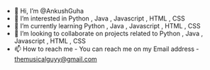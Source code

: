 - 👋 Hi, I’m @AnkushGuha
- 👀 I’m interested in Python , Java , Javascript , HTML , CSS
- 🌱 I’m currently learning  Python , Java , Javascript , HTML , CSS
- 💞️ I’m looking to collaborate on projects related to  Python , Java , Javascript , HTML , CSS
- 📫 How to reach me - You can reach me on my Email address - themusicalguyy@gmail.com

<!---
AnkushGuha/AnkushGuha is a ✨ special ✨ repository because its `README.md` (this file) appears on your GitHub profile.
You can click the Preview link to take a look at your changes.
--->

